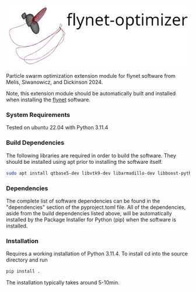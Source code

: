 ![header](images/flynet_optimizer_header.png)

Particle swarm optimization extension module for flynet software from Melis,
Siwanowicz, and Dickinson 2024.

Note, this extension module should be automatically built and installed when installing 
the [flynet](https://github.com/flyranch/flynet) software.   

### System Requirements

Tested on ubuntu 22.04 with Python 3.11.4

### Build Dependencies 
The following libraries are required in order to build the software. They
should be installed using apt prior to installing the software itself.  

```bash
sudo apt install qtbase5-dev libvtk9-dev libarmadillo-dev libboost-python-dev libboost-numpy-dev
```

### Dependencies
The complete list of software dependencies can be found in the "dependencies"
section of the pyproject.toml file. All of the dependencies, aside from the
build dependencies listed above,  will be automatically installed by the
Package Installer for Python (pip) when the software is installed.

### Installation
Requires a working installation of Python 3.11.4. To install cd into the source
directory and run
```bash
pip install .
```
The installation typically takes around 5-10min. 


